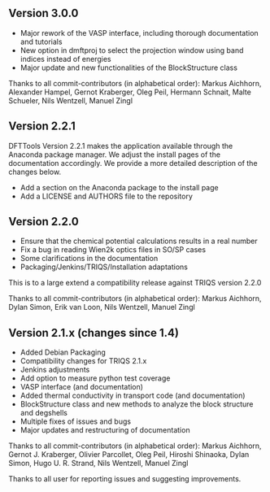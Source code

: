 Version 3.0.0
-------------

* Major rework of the VASP interface, including thorough documentation and tutorials
* New option in dmftproj to select the projection window using band indices instead of energies
* Major update and new functionalities of the BlockStructure class

Thanks to all commit-contributors (in alphabetical order):
Markus Aichhorn, Alexander Hampel, Gernot Kraberger, Oleg Peil, Hermann Schnait, Malte Schueler, Nils Wentzell, Manuel Zingl


Version 2.2.1
-------------

DFTTools Version 2.2.1 makes the application available
through the Anaconda package manager. We adjust
the install pages of the documentation accordingly.
We provide a more detailed description of the changes below.

* Add a section on the Anaconda package to the install page
* Add a LICENSE and AUTHORS file to the repository


Version 2.2.0
-------------

* Ensure that the chemical potential calculations results in a real number
* Fix a bug in reading Wien2k optics files in SO/SP cases
* Some clarifications in the documentation
* Packaging/Jenkins/TRIQS/Installation adaptations

This is to a large extend a compatibility release against TRIQS version 2.2.0

Thanks to all commit-contributors (in alphabetical order):
Markus Aichhorn, Dylan Simon, Erik van Loon, Nils Wentzell, Manuel Zingl 


Version 2.1.x (changes since 1.4)
---------------------------------

* Added Debian Packaging 
* Compatibility changes for TRIQS 2.1.x
* Jenkins adjustments
* Add option to measure python test coverage
* VASP interface (and documentation)
* Added thermal conductivity in transport code (and documentation)
* BlockStructure class and new methods to analyze the block structure and degshells
* Multiple fixes of issues and bugs
* Major updates and restructuring of documentation



Thanks to all commit-contributors (in alphabetical order):
Markus Aichhorn, Gernot J. Kraberger, Olivier Parcollet, Oleg Peil, Hiroshi Shinaoka, Dylan Simon, Hugo U. R. Strand, Nils Wentzell, Manuel Zingl

Thanks to all user for reporting issues and suggesting improvements. 
